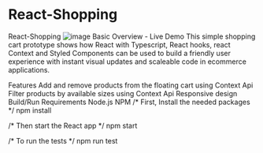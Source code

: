 # React-Shopping
 React-Shopping
![image](https://user-images.githubusercontent.com/55674070/160559176-794a3c85-cba1-4c3e-af0a-5bf2ac217e18.png)
Basic Overview - Live Demo
This simple shopping cart prototype shows how React with Typescript, React hooks, react Context and Styled Components can be used to build a friendly user experience with instant visual updates and scaleable code in ecommerce applications.

Features
Add and remove products from the floating cart using Context Api
Filter products by available sizes using Context Api
Responsive design
Build/Run
Requirements
Node.js
NPM
/* First, Install the needed packages */
npm install

/* Then start the React app */
npm start

/* To run the tests */
npm run test
